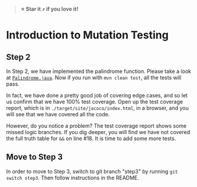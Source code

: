 > **:star: Star it :arrow_heading_up: if you love it!**

# Introduction to Mutation Testing

## Step 2

In Step 2, we have implemented the palindrome function. Please take a look at [`Palindrome.java`](https://github.com/sualeh/introduction-to-mutation-testing/blob/step2/src/main/java/us/fatehi/palindrome/Palindrome.java). Now if you run with `mvn clean test`, all the tests will pass. 

In fact, we have done a pretty good job of covering edge cases, and so let us confirm that we have 100% test coverage. Open up the test coverage report, which is in `./target/site/jacoco/index.html`, in a browser, and you will see that we have covered all the code.

However, do you notice a problem? The test coverage report shows some missed logic branches. If you dig deeper, you will find we have not covered the full truth table for `&&` on line #18. It is time to add some more tests.

## Move to Step 3

In order to move to Step 3, switch to git branch "step3" by running `git switch step3`. Then follow instructions in the README.
